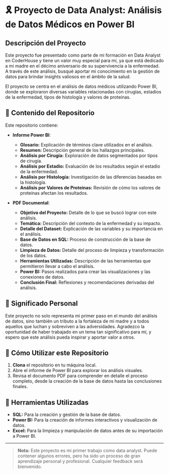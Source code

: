 # 🎗️ Proyecto de Data Analyst: Análisis de Datos Médicos en Power BI

## Descripción del Proyecto

Este proyecto fue presentado como parte de mi formación en Data Analyst en CoderHouse y tiene un valor muy especial para mí, ya que está dedicado a mi madre en el décimo aniversario de su supervivencia a la enfermedad. A través de este análisis, busqué aportar mi conocimiento en la gestión de datos para brindar insights valiosos en el ámbito de la salud.

El proyecto se centra en el análisis de datos médicos utilizando Power BI, donde se exploraron diversas variables relacionadas con cirugías, estadios de la enfermedad, tipos de histología y valores de proteínas. 

## 📝 Contenido del Repositorio

Este repositorio contiene:

- **Informe Power BI**:
  - **Glosario:** Explicación de términos clave utilizados en el análisis.
  - **Resumen:** Descripción general de los hallazgos principales.
  - **Análisis por Cirugía:** Exploración de datos segmentados por tipos de cirugía.
  - **Análisis por Estadio:** Evaluación de los resultados según el estadio de la enfermedad.
  - **Análisis por Histología:** Investigación de las diferencias basadas en la histología.
  - **Análisis por Valores de Proteínas:** Revisión de cómo los valores de proteínas afectan los resultados.

- **PDF Documental**:
  - **Objetivo del Proyecto:** Detalle de lo que se buscó lograr con este análisis.
  - **Temática:** Descripción del contexto de la enfermedad y su impacto.
  - **Detalle del Dataset:** Explicación de las variables y su importancia en el análisis.
  - **Base de Datos en SQL:** Proceso de construcción de la base de datos.
  - **Limpieza de Datos:** Detalle del proceso de limpieza y transformación de los datos.
  - **Herramientas Utilizadas:** Descripción de las herramientas que permitieron llevar a cabo el análisis.
  - **Power BI:** Pasos realizados para crear las visualizaciones y las conexiones de datos.
  - **Conclusión Final:** Reflexiones y recomendaciones derivadas del análisis.

## 🌟 Significado Personal

Este proyecto no solo representa mi primer paso en el mundo del análisis de datos, sino también un tributo a la fortaleza de mi madre y a todos aquellos que luchan y sobreviven a las adversidades. Agradezco la oportunidad de haber trabajado en un tema tan significativo para mí, y espero que este análisis pueda inspirar y aportar valor a otros.

## 🚀 Cómo Utilizar este Repositorio

1. **Clona** el repositorio en tu máquina local.
2. Abre el informe de Power BI para explorar los análisis visuales.
3. Revisa el documento PDF para comprender en detalle el proceso completo, desde la creación de la base de datos hasta las conclusiones finales.

## 🔧 Herramientas Utilizadas

- **SQL:** Para la creación y gestión de la base de datos.
- **Power BI:** Para la creación de informes interactivos y visualización de datos.
- **Excel:** Para la limpieza y manipulación de datos antes de su importación a Power BI.

---

> **Nota:** Este proyecto es mi primer trabajo como data analyst. Puede contener algunos errores, pero ha sido un proceso de gran aprendizaje personal y profesional. Cualquier feedback será bienvenido.


